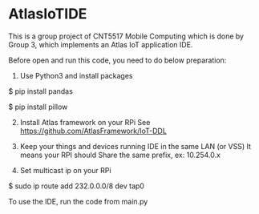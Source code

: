 # AtlasIoTIDE

This is a group project of CNT5517 Mobile Computing which is done by Group 3, which implements an Atlas IoT application IDE.

Before open and run this code, you need to do below preparation:

1. Use Python3 and install packages 

  $ pip install pandas
  
  $ pip install pillow

2. Install Atlas framework on your RPi
See https://github.com/AtlasFramework/IoT-DDL

3. Keep your things and devices running IDE in the same LAN (or VSS)
It means your RPI should Share the same prefix, ex: 10.254.0.x


4. Set multicast ip on your RPi

  $ sudo ip route add 232.0.0.0/8 dev tap0



To use the IDE, run the code from main.py
